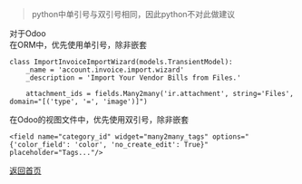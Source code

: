 > python中单引号与双引号相同，因此python不对此做建议

对于Odoo  
在ORM中，优先使用单引号，除非嵌套
```
class ImportInvoiceImportWizard(models.TransientModel):
    _name = 'account.invoice.import.wizard'
    _description = 'Import Your Vendor Bills from Files.'
    
    attachment_ids = fields.Many2many('ir.attachment', string='Files', domain="[('type', '=', 'image')]")
```

在Odoo的视图文件中，优先使用双引号，除非嵌套  
```
<field name="category_id" widget="many2many_tags" options="{'color_field': 'color', 'no_create_edit': True}" placeholder="Tags..."/>
```
[返回首页](./README.md)